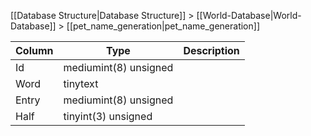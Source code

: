 [[Database Structure|Database Structure]] > [[World-Database|World-Database]] > [[pet_name_generation|pet_name_generation]]

Column | Type | Description
--- | --- | ---
Id | mediumint(8) unsigned | 
Word | tinytext | 
Entry | mediumint(8) unsigned | 
Half | tinyint(3) unsigned | 
